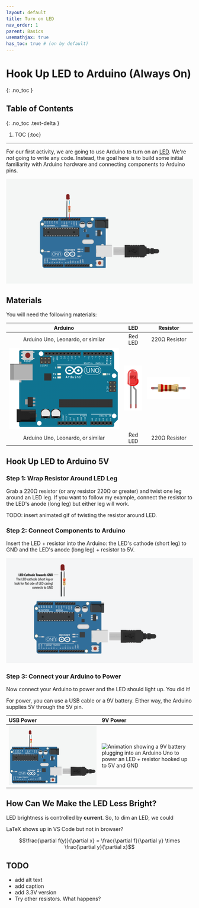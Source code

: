 ```yaml
---
layout: default
title: Turn on LED
nav_order: 1
parent: Basics
usemathjax: true
has_toc: true # (on by default)
---
```

# Hook Up LED to Arduino (Always On)
{: .no_toc }

## Table of Contents
{: .no_toc .text-delta }

1. TOC
{:toc}
---
For our first activity, we are going to use Arduino to turn on an [LED](../../electronics/leds.md). We're *not* going to write any code. Instead, the goal here is to build some initial familiarity with Arduino hardware and connecting components to Arduino pins.

![Animation showing a USB cable plugging into an Arduino Uno to power an LED + resistor hooked up to 5V and GND](assets/movies/Arduino_LEDOn_5VFixed_USBPower.gif)



## Materials
You will need the following materials:

| Arduino | LED | Resistor |
|:-----:|:-----:|:-----:|
| Arduino Uno, Leonardo, or similar  | Red LED | 220Ω Resistor |
| ![Arduino Uno](/assets/images/ArduinoUno_Fritzing.png)    | ![Red LED](/assets/images/RedLED_Fritzing.png) | ![220 Ohm Resistor](/assets/images/Resistor220_Fritzing.png) |
| Arduino Uno, Leonardo, or similar  | Red LED | 220Ω Resistor |

## Hook Up LED to Arduino 5V

### Step 1: Wrap Resistor Around LED Leg

Grab a 220Ω resistor (or any resistor 220Ω or greater) and twist one leg around an LED leg. If you want to follow my example, connect the resistor to the LED's anode (long leg) but either leg will work.

TODO: insert animated gif of twisting the resistor around LED.

### Step 2: Connect Components to Arduino

Insert the LED + resistor into the Arduino: the LED's cathode (short leg) to GND and the LED's anode (long leg) + resistor to 5V.

![Animation of LED + resistor being connected to Arduino's GND and 5V ports](assets/movies/InsertLEDAnimation.gif)

### Step 3: Connect your Arduino to Power

Now connect your Arduino to power and the LED should light up. You did it!

For power, you can use a USB cable or a 9V battery. Either way, the Arduino supplies 5V through the 5V pin.

| USB Power        | 9V Power          |
|:-------------|:------------------|
| ![Animation showing a USB cable plugging into an Arduino Uno to power an LED + resistor hooked up to 5V and GND](assets/movies/Arduino_LEDOn_5VFixed_USBPower-Cropped.gif) | ![Animation showing a 9V battery plugging into an Arduino Uno to power an LED + resistor hooked up to 5V and GND](assets/movies/Arduino_LEDOn_5VFixed_9VBattery-Cropped.gif) |

## How Can We Make the LED Less Bright?
LED brightness is controlled by **current**. So, to dim an LED, we could

LaTeX shows up in VS Code but not in browser?

$$\frac{\partial f(y)}{\partial x} = \frac{\partial f}{\partial y} \times \frac{\partial y}{\partial x}$$


<!-- <video width="640" controls="controls">
  <source src="images/Arduino_LEDOn_5VFixed.mp4" type="video/mp4">
</video> -->

## TODO
- add alt text 
- add caption
- add 3.3V version
- Try other resistors. What happens?
